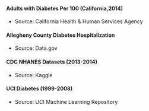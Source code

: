 
#### Adults with Diabetes Per 100 (California,2014)
- Source: California Health & Human Services Agency

#### Allegheny County Diabetes Hospitalization
- Source: Data.gov

#### CDC NHANES Datasets (2013-2014)
- Source: Kaggle

#### UCI Diabetes (1999-2008)
- Source: UCI Machine Learning Repository
